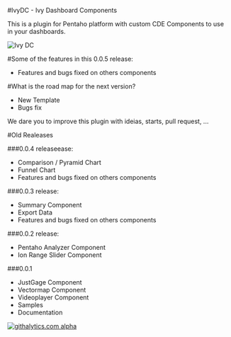 #IvyDC - Ivy Dashboard Components


This is a plugin for Pentaho platform with custom CDE Components to use in your dashboards.

![Ivy DC](https://raw.githubusercontent.com/ivylabs/IvyDC/master/static/custom/img/ivydc_screenshoot.png)

#Some of the features in this 0.0.5 release:
* Features and bugs fixed on others components

#What is the road map for the next version?
* New Template
* Bugs fix

We dare you to improve this plugin with ideias, starts, pull request, ...



#Old Realeases

###0.0.4 releaseease:


* Comparison / Pyramid Chart
* Funnel Chart
* Features and bugs fixed on others components




###0.0.3 release:


* Summary Component
* Export Data
* Features and bugs fixed on others components




###0.0.2 release:


* Pentaho Analyzer Component
* Ion Range Slider Component



###0.0.1


* JustGage Component
* Vectormap Component
* Videoplayer Component
* Samples
* Documentation

[![githalytics.com alpha](https://cruel-carlota.pagodabox.com/320b5ae43fe4a489fbb422518d6bc1d1 "githalytics.com")](http://githalytics.com/ivylabs/IvyDC)
